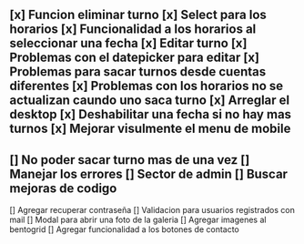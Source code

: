 [x]  Funcion eliminar turno
[x]  Select para los horarios
[x]  Funcionalidad a los horarios al seleccionar una fecha
[x]  Editar turno 
[x]  Problemas con el datepicker para editar
[x]  Problemas para sacar turnos desde cuentas diferentes
[x]  Problemas con los horarios no se actualizan caundo uno saca turno
[x]  Arreglar el desktop
[x]  Deshabilitar una fecha si no hay mas turnos
[x]  Mejorar visulmente el menu de mobile
-------------------------------------------------
[]  No poder sacar turno mas de una vez
[]  Manejar los errores
[]  Sector de admin
[]  Buscar mejoras de codigo
--------------------------------------------------
[]  Agregar recuperar contraseña
[]  Validacion para usuarios registrados con mail
[]  Modal para abrir una foto de la galeria
[]  Agregar imagenes al bentogrid
[]  Agregar funcionalidad a los botones de contacto